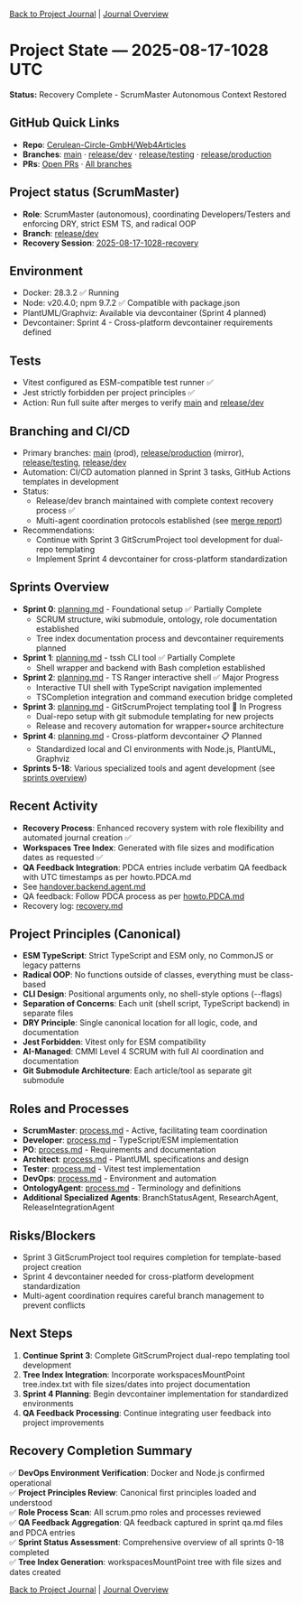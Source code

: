 [Back to Project Journal](../) | [Journal Overview](../../project.journal.overview.md)

# Project State — 2025-08-17-1028 UTC

**Status:** Recovery Complete - ScrumMaster Autonomous Context Restored

## GitHub Quick Links
- **Repo**: [Cerulean-Circle-GmbH/Web4Articles](https://github.com/Cerulean-Circle-GmbH/Web4Articles)
- **Branches**: [main](https://github.com/Cerulean-Circle-GmbH/Web4Articles/tree/main) · [release/dev](https://github.com/Cerulean-Circle-GmbH/Web4Articles/tree/release/dev) · [release/testing](https://github.com/Cerulean-Circle-GmbH/Web4Articles/tree/release/testing) · [release/production](https://github.com/Cerulean-Circle-GmbH/Web4Articles/tree/release/production)
- **PRs**: [Open PRs](https://github.com/Cerulean-Circle-GmbH/Web4Articles/pulls) · [All branches](https://github.com/Cerulean-Circle-GmbH/Web4Articles/branches)

## Project status (ScrumMaster)
- **Role**: ScrumMaster (autonomous), coordinating Developers/Testers and enforcing DRY, strict ESM TS, and radical OOP
- **Branch**: [release/dev](https://github.com/Cerulean-Circle-GmbH/Web4Articles/tree/release/dev)
- **Recovery Session**: [2025-08-17-1028-recovery](./project.state.md)

## Environment
- Docker: 28.3.2 ✅ Running
- Node: v20.4.0; npm 9.7.2 ✅ Compatible with package.json
- PlantUML/Graphviz: Available via devcontainer (Sprint 4 planned)
- Devcontainer: Sprint 4 - Cross-platform devcontainer requirements defined

## Tests
- Vitest configured as ESM-compatible test runner ✅
- Jest strictly forbidden per project principles ✅
- Action: Run full suite after merges to verify [main](https://github.com/Cerulean-Circle-GmbH/Web4Articles/tree/main) and [release/dev](https://github.com/Cerulean-Circle-GmbH/Web4Articles/tree/release/dev)

## Branching and CI/CD
- Primary branches: [main](https://github.com/Cerulean-Circle-GmbH/Web4Articles/tree/main) (prod), [release/production](https://github.com/Cerulean-Circle-GmbH/Web4Articles/tree/release/production) (mirror), [release/testing](https://github.com/Cerulean-Circle-GmbH/Web4Articles/tree/release/testing), [release/dev](https://github.com/Cerulean-Circle-GmbH/Web4Articles/tree/release/dev)
- Automation: CI/CD automation planned in Sprint 3 tasks, GitHub Actions templates in development
- Status:
  - Release/dev branch maintained with complete context recovery process ✅
  - Multi-agent coordination protocols established (see [merge report](../../merge-report-sprint-9.md))
- Recommendations:
  - Continue with Sprint 3 GitScrumProject tool development for dual-repo templating
  - Implement Sprint 4 devcontainer for cross-platform standardization

## Sprints Overview
- **Sprint 0**: [planning.md](../../sprints/sprint-0/planning.md) - Foundational setup ✅ Partially Complete
  - SCRUM structure, wiki submodule, ontology, role documentation established
  - Tree index documentation process and devcontainer requirements planned
- **Sprint 1**: [planning.md](../../sprints/sprint-1/planning.md) - tssh CLI tool ✅ Partially Complete
  - Shell wrapper and backend with Bash completion established
- **Sprint 2**: [planning.md](../../sprints/sprint-2/planning.md) - TS Ranger interactive shell ✅ Major Progress
  - Interactive TUI shell with TypeScript navigation implemented
  - TSCompletion integration and command execution bridge completed
- **Sprint 3**: [planning.md](../../sprints/sprint-3/planning.md) - GitScrumProject templating tool 🔄 In Progress
  - Dual-repo setup with git submodule templating for new projects
  - Release and recovery automation for wrapper+source architecture
- **Sprint 4**: [planning.md](../../sprints/sprint-4/planning.md) - Cross-platform devcontainer 📋 Planned
  - Standardized local and CI environments with Node.js, PlantUML, Graphviz
- **Sprints 5-18**: Various specialized tools and agent development (see [sprints overview](../../sprints/sprints.overview.md))

## Recent Activity
- **Recovery Process**: Enhanced recovery system with role flexibility and automated journal creation ✅
- **Workspaces Tree Index**: Generated with file sizes and modification dates as requested ✅
- **QA Feedback Integration**: PDCA entries include verbatim QA feedback with UTC timestamps as per howto.PDCA.md
- See [handover.backend.agent.md](../../handover.backend.agent.md)
- QA feedback: Follow PDCA process as per [howto.PDCA.md](../../roles/_shared/PDCA/howto.PDCA.md)
- Recovery log: [recovery.md](../../recovery.md)

## Project Principles (Canonical)
- **ESM TypeScript**: Strict TypeScript and ESM only, no CommonJS or legacy patterns
- **Radical OOP**: No functions outside of classes, everything must be class-based
- **CLI Design**: Positional arguments only, no shell-style options (--flags)
- **Separation of Concerns**: Each unit (shell script, TypeScript backend) in separate files
- **DRY Principle**: Single canonical location for all logic, code, and documentation
- **Jest Forbidden**: Vitest only for ESM compatibility
- **AI-Managed**: CMMI Level 4 SCRUM with full AI coordination and documentation
- **Git Submodule Architecture**: Each article/tool as separate git submodule

## Roles and Processes
- **ScrumMaster**: [process.md](../roles/ScrumMaster/process.md) - Active, facilitating team coordination
- **Developer**: [process.md](../roles/Developer/process.md) - TypeScript/ESM implementation
- **PO**: [process.md](../roles/PO/process.md) - Requirements and documentation
- **Architect**: [process.md](../roles/Architect/process.md) - PlantUML specifications and design
- **Tester**: [process.md](../roles/Tester/process.md) - Vitest test implementation
- **DevOps**: [process.md](../roles/DevOps/process.md) - Environment and automation
- **OntologyAgent**: [process.md](../roles/OntologyAgent/process.md) - Terminology and definitions
- **Additional Specialized Agents**: BranchStatusAgent, ResearchAgent, ReleaseIntegrationAgent

## Risks/Blockers
- Sprint 3 GitScrumProject tool requires completion for template-based project creation
- Sprint 4 devcontainer needed for cross-platform development standardization
- Multi-agent coordination requires careful branch management to prevent conflicts

## Next Steps
1. **Continue Sprint 3**: Complete GitScrumProject dual-repo templating tool development
2. **Tree Index Integration**: Incorporate workspacesMountPoint tree.index.txt with file sizes/dates into project documentation
3. **Sprint 4 Planning**: Begin devcontainer implementation for standardized environments
4. **QA Feedback Processing**: Continue integrating user feedback into project improvements

## Recovery Completion Summary
✅ **DevOps Environment Verification**: Docker and Node.js confirmed operational  
✅ **Project Principles Review**: Canonical first principles loaded and understood  
✅ **Role Process Scan**: All scrum.pmo roles and processes reviewed  
✅ **QA Feedback Aggregation**: QA feedback captured in sprint qa.md files and PDCA entries  
✅ **Sprint Status Assessment**: Comprehensive overview of all sprints 0-18 completed  
✅ **Tree Index Generation**: workspacesMountPoint tree with file sizes and dates created  

[Back to Project Journal](../) | [Journal Overview](../../project.journal.overview.md)
